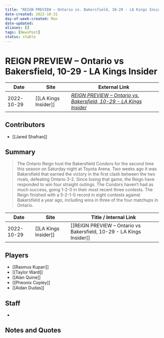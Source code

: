```yaml
---
title: "REIGN PREVIEW – Ontario vs. Bakersfield, 10-29 - LA Kings Insider"
date-created: 2022-10-31
day-of-week-created: Mon
date-updated: 
aliases: []
tags: [NewsPost]
status: stable
---
```


# REIGN PREVIEW – Ontario vs Bakersfield, 10-29 - LA Kings Insider

| Date       | Site                 | External Link                                                                                                                                                   |
| ---------- | -------------------- | ------------------------------------------------------------------------------------------------------------------------------------------------------ |
| 2022-10-29 | [[LA Kings Insider]] | [*REIGN PREVIEW – Ontario vs. Bakersfield, 10-29 - LA Kings Insider*](https://lakingsinsider.com/2022/10/29/reign-preview-ontario-vs-bakersfield-10-29/) |

## Contributors
- [[Jared Shafran]]


## Summary
> The Ontario Reign host the Bakersfield Condors for the second time this season on Saturday night at Toyota Arena. Two weeks ago it was Bakersfield that earned the victory in the first clash between the two rivals, defeating Ontario 3-2. Since losing that game, the Reign have responded to win four straight outings. The Condors haven’t had as much success, going 1-2-0 in their most recent three contests. The Reign finished with a 5-2-1-0 record in eight contests against Bakersfield a year ago, including wins in three of the four matchups in Ontario.

| Date       | Site                 | Title / Internal Link                                                |
| ---------- | -------------------- | -------------------------------------------------------------------- |
| 2022-10-29 | [[LA Kings Insider]] | [[REIGN PREVIEW – Ontario vs Bakersfield, 10-29 - LA Kings Insider]] |

## Players
- [[Rasmus Kupari]]
- [[Taylor Ward]]
- [[Alan Quine]]
- [[Pheonix Copley]]
- [[Aidan Dudas]]


## Staff
- 


## Notes and Quotes
> 

